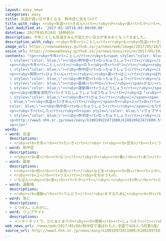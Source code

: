 ```yaml
---
layout: easy_news
categories: easy
title: 気温が高い日が多くなる　熱中症に気をつけて
title_with_ruby: <ruby>気温<rt>きおん</rt></ruby>が<ruby>高<rt>たか</rt></ruby>い<ruby>日<rt>ひ</rt></ruby>が<ruby>多<rt>おお</rt></ruby>くなる　<ruby>熱中症<rt>ねっちゅうしょう</rt></ruby>に<ruby>気<rt>き</rt></ruby>をつけて
last_modified_at: '2017-05-10T16:05:00+09:00'
datetime: 2017年05月10日 16時05分
description: 今年ことしも気温きおんが高たかい日ひが多おおくなってきました。
description_with_ruby: <ruby>今年<rt>ことし</rt></ruby>も<ruby>気温<rt>きおん</rt></ruby>が<ruby>高<rt>たか</rt></ruby>い<ruby>日<rt>ひ</rt></ruby>が<ruby>多<rt>おお</rt></ruby>くなってきました。
image_url: https://newswebeasy.github.io/ja/news/web/image/2017/05/10/k10010975011000.jpg
voice_url: https://newswebeasy.github.io/ja/news/easy/voice/2017/05/10/k10010975011000.mp3
contents: "<p><ruby>今年<rt>ことし</rt></ruby>も<span style=\"color: blue;\"><ruby>気温<rt>きおん</rt></ruby></span>が<ruby>高<rt>たか</rt></ruby>い<ruby>日<rt>ひ</rt></ruby>が<ruby>多<rt>おお</rt></ruby>くなってきました。<ruby>総務省消防庁<rt>そうむしょうしょうぼうちょう</rt></ruby>は<span\
  \ style=\"color: blue;\"><ruby>熱中症<rt>ねっちゅうしょう</rt></ruby></span>で<ruby>病院<rt>びょういん</rt></ruby>に<ruby>運<rt>はこ</rt></ruby>ばれた<ruby>人<rt>ひと</rt></ruby>が<ruby>何<rt>なん</rt></ruby><ruby>人<rt>にん</rt></ruby>いるか<ruby>毎年<rt>まいとし</rt></ruby>５<ruby>月<rt>がつ</rt></ruby>から<ruby>調<rt>しら</rt></ruby>べています。</p>\n\
  <p><ruby>今年<rt>ことし</rt></ruby>の５<ruby>月<rt>がつ</rt></ruby><ruby>１日<rt>ついたち</rt></ruby>～<ruby>７日<rt>なのか</rt></ruby>の１<ruby>週間<rt>しゅうかん</rt></ruby>には、４２２<ruby>人<rt>にん</rt></ruby>が<span\
  \ style=\"color: blue;\"><ruby>熱中症<rt>ねっちゅうしょう</rt></ruby></span>で<ruby>病院<rt>びょういん</rt></ruby>に<ruby>運<rt>はこ</rt></ruby>ばれました。<ruby>去年<rt>きょねん</rt></ruby>より９<ruby>人<rt>にん</rt></ruby><ruby>多<rt>おお</rt></ruby>くなりました。４２２<ruby>人<rt>にん</rt></ruby>の<ruby>中<rt>なか</rt></ruby>で<ruby>１人<rt>ひとり</rt></ruby>が<ruby>亡<rt>な</rt></ruby>くなって、１３５<ruby>人<rt>にん</rt></ruby>が<ruby>入院<rt>にゅういん</rt></ruby>しました。</p>\n\
  <p><ruby>病院<rt>びょういん</rt></ruby>に<ruby>運<rt>はこ</rt></ruby>ばれた<ruby>人<rt>ひと</rt></ruby>の４５％は６５<ruby>歳<rt>さい</rt></ruby><ruby>以上<rt>いじょう</rt></ruby>でした。２７％は０<ruby>歳<rt>さい</rt></ruby>〜１７<ruby>歳<rt>さい</rt></ruby>の<ruby>子<rt>こ</rt></ruby>どもでした。<span\
  \ style=\"color: blue;\"><ruby>熱中症<rt>ねっちゅうしょう</rt></ruby></span>になった<ruby>場所<rt>ばしょ</rt></ruby>は、<ruby>家<rt>いえ</rt></ruby>の<ruby>中<rt>なか</rt></ruby>や<ruby>庭<rt>にわ</rt></ruby>が３１％、<span\
  \ style=\"color: blue;\"><ruby>屋根<rt>やね</rt></ruby></span>がない<ruby>駐車場<rt>ちゅうしゃじょう</rt></ruby>や<span\
  \ style=\"color: blue;\"><ruby>運動場<rt>うんどうじょう</rt></ruby></span>などが２１％でした。</p>\n\
  <p><ruby>総務省消防庁<rt>そうむしょうしょうぼうちょう</rt></ruby>は「<ruby>今<rt>いま</rt></ruby>の<ruby>季節<rt>きせつ</rt></ruby>は、まだ<ruby>体<rt>からだ</rt></ruby>が<ruby>暑<rt>あつ</rt></ruby>さに<ruby>慣<rt>な</rt></ruby>れていません。<span\
  \ style=\"color: blue;\"><ruby>急<rt>きゅう</rt></ruby>に</span><span style=\"color:\
  \ blue;\"><ruby>気温<rt>きおん</rt></ruby></span>が<ruby>上<rt>あ</rt></ruby>がると<span style=\"\
  color: blue;\"><ruby>熱中症<rt>ねっちゅうしょう</rt></ruby></span>になりやすいので、<ruby>気<rt>き</rt></ruby>をつけてください」と<ruby>言<rt>い</rt></ruby>っています。</p>\n\
  <p><ruby>下<rt>した</rt></ruby>の<span style=\"color: blue;\">ウェブサイト</span>には、<span\
  \ style=\"color: blue;\"><ruby>熱中症<rt>ねっちゅうしょう</rt></ruby></span>にならないためにどうしたらいいかをやさしい<ruby>日本語<rt>にほんご</rt></ruby>で<ruby>書<rt>か</rt></ruby>いてあります。</p>\n\
  <p>http://www3.nhk.or.jp/news/easy/k10010922471000/k10010922471000.html</p>\n<p></p>\n\
  <p></p>"
words:
- word: 気温
  descriptions:
  - <ruby><rb>大気</rb><rt>たいき</rt></ruby>（<ruby><rb>空気</rb><rt>くうき</rt></ruby>）の<ruby><rb>温度</rb><rt>おんど</rt></ruby>。
- word: 熱中症
  descriptions:
  - <ruby><rb>夏</rb><rt>なつ</rt></ruby>の<ruby><rb>暑</rb><rt>あつ</rt></ruby>さなどで、<ruby><rb>熱</rb><rt>ねつ</rt></ruby>が<ruby><rb>体内</rb><rt>たいない</rt></ruby>にたまって<ruby><rb>起</rb><rt>お</rt></ruby>こる<ruby><rb>病気</rb><rt>びょうき</rt></ruby>。ひどい<ruby><rb>頭痛</rb><rt>ずつう</rt></ruby>がしたり、<ruby><rb>気</rb><rt>き</rt></ruby>を<ruby><rb>失</rb><rt>うしな</rt></ruby>ったりする。
- word: 屋根
  descriptions:
  - <ruby><rb>雨</rb><rt>あめ</rt></ruby>などを<ruby><rb>防</rb><rt>ふせ</rt></ruby>ぐために、<ruby><rb>家</rb><rt>いえ</rt></ruby>をおおうもの。
  - <ruby><rb>上</rb><rt>うえ</rt></ruby>をおおうもの。
  - いちばん<ruby><rb>高</rb><rt>たか</rt></ruby>い<ruby><rb>所</rb><rt>ところ</rt></ruby>。
- word: 運動場
  descriptions:
  - <ruby><rb>運動</rb><rt>うんどう</rt></ruby>をするために<ruby><rb>作</rb><rt>つく</rt></ruby>られた<ruby><rb>広</rb><rt>ひろ</rt></ruby>い<ruby><rb>場所</rb><rt>ばしょ</rt></ruby>。
- word: 急に
  descriptions:
  - とつぜん。にわかに。
- word: ウェブサイト
  descriptions:
  - インターネットで、ひとまとまりの<ruby><rb>情報</rb><rt>じょうほう</rt></ruby>が<ruby><rb>置</rb><rt>お</rt></ruby>かれている<ruby><rb>場所</rb><rt>ばしょ</rt></ruby>。サイト。
web_news_url: /news/web/2017/05/09/熱中症で運ばれた人-全国で420人-5月第1週/
source_url: http://www3.nhk.or.jp/news/easy/k10010975011000/k10010975011000.html
...
```

